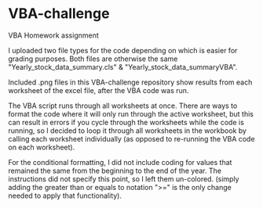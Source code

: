 # VBA-challenge
VBA Homework assignment

I uploaded two file types for the code depending on which is easier for grading purposes. Both files are otherwise the same "Yearly_stock_data_summary.cls" & "Yearly_stock_data_summaryVBA".

Included .png files in this VBA-challenge repository show results from each worksheet of the excel file, after the VBA code was run.

The VBA script runs through all worksheets at once. There are ways to format the code where it will only run through the active worksheet, but this can result in errors if you cycle through the worksheets while the code is running, so I decided to loop it through all worksheets in the workbook by calling each worksheet individually (as opposed to re-running the VBA code on each worksheet). 

For the conditional formatting, I did not include coding for values that remained the same from the beginning to the end of the year. The instructions did not specify this point, so I left them un-colored. (simply adding the greater than or equals to notation ">=" is the only change needed to apply that functionality). 

